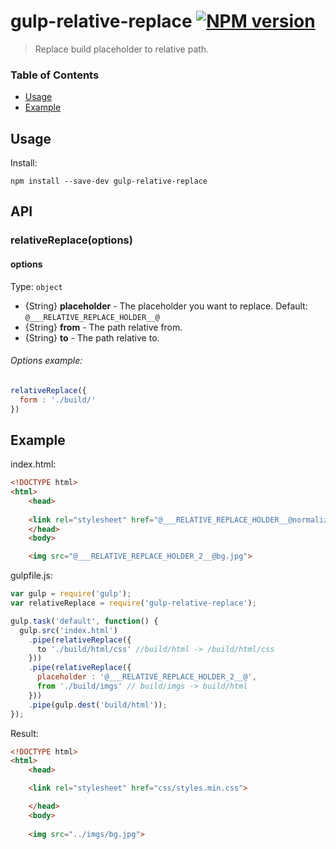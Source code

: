 # gulp-relative-replace [![NPM version][npm-image]][npm-url] 
> Replace build placeholder to relative path.
 

### Table of Contents

- [Usage](#usage)
- [Example](#example)


## Usage
Install:
```shell
npm install --save-dev gulp-relative-replace
```


## API
### relativeReplace(options)


#### options
Type: `object`


- {String} **placeholder** - The placeholder you want to replace. Default: `@___RELATIVE_REPLACE_HOLDER__@`
- {String} **from** - The path relative from.
- {String} **to** - The path relative to.

###### Options example:
```javascript
relativeReplace({
  form : './build/'
})
```

## Example
index.html:

```html
<!DOCTYPE html>
<html>
    <head>
  
    <link rel="stylesheet" href="@___RELATIVE_REPLACE_HOLDER__@normalize.css">
    </head>
    <body>

    <img src="@___RELATIVE_REPLACE_HOLDER_2__@bg.jpg">

```

gulpfile.js:

```javascript
var gulp = require('gulp');
var relativeReplace = require('gulp-relative-replace');

gulp.task('default', function() {
  gulp.src('index.html')
    .pipe(relativeReplace({
      to './build/html/css' //build/html -> /build/html/css
    }))
    .pipe(relativeReplace({
      placeholder : '@___RELATIVE_REPLACE_HOLDER_2__@',
      from './build/imgs' // build/imgs -> build/html
    }))
    .pipe(gulp.dest('build/html'));
});
```



Result:

```html
<!DOCTYPE html>
<html>
    <head>

    <link rel="stylesheet" href="css/styles.min.css">

    </head>
    <body>
  
    <img src="../imgs/bg.jpg">
```

[npm-url]: https://npmjs.org/package/gulp-relative-replace
[npm-image]: http://img.shields.io/npm/v/gulp-relative-replace.svg
